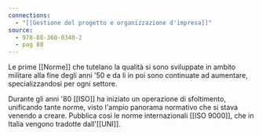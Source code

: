 ```yaml
---
connections:
  - "[[Gestione del progetto e organizzazione d'impresa]]"
source:
  - 978-88-360-0340-2
  - pag 88
---
```

Le prime [[Norme]] che tutelano la qualità si sono sviluppate in ambito militare alla fine degli anni '50 e da li in poi sono continuate ad aumentare, specializzandosi per ogni settore.

Durante gli anni '80 [[ISO]] ha iniziato un operazione di sfoltimento, unificando tante norme, visto l'ampio panorama normativo che si stava venendo a creare.
Pubblica così le norme internazionali [[ISO 9000]], che in Italia vengono tradotte dall'[[UNI]].




